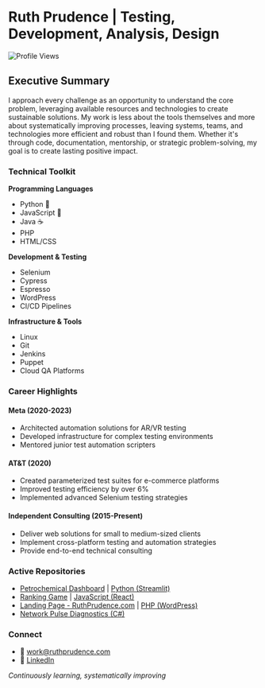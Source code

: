 # Ruth Prudence | Testing, Development, Analysis, Design

![Profile Views](https://komarev.com/ghpvc/?username=ruthprudence&color=blueviolet)

## Executive Summary

I approach every challenge as an opportunity to understand the core problem, leveraging available resources and technologies to create sustainable solutions. My work is less about the tools themselves and more about systematically improving processes, leaving systems, teams, and technologies more efficient and robust than I found them. Whether it's through code, documentation, mentorship, or strategic problem-solving, my goal is to create lasting positive impact.

### Technical Toolkit

**Programming Languages**
- Python 🐍
- JavaScript 📜
- Java ☕
- PHP
- HTML/CSS

**Development & Testing**
- Selenium
- Cypress
- Espresso
- WordPress
- CI/CD Pipelines

**Infrastructure & Tools**
- Linux
- Git
- Jenkins
- Puppet
- Cloud QA Platforms

### Career Highlights

#### Meta (2020-2023)
- Architected automation solutions for AR/VR testing
- Developed infrastructure for complex testing environments
- Mentored junior test automation scripters

#### AT&T (2020)
- Created parameterized test suites for e-commerce platforms
- Improved testing efficiency by over 6%
- Implemented advanced Selenium testing strategies

#### Independent Consulting (2015-Present)
- Deliver web solutions for small to medium-sized clients
- Implement cross-platform testing and automation strategies
- Provide end-to-end technical consulting

<!-- ### GitHub Stats

![Ruth's GitHub Stats](https://github-readme-stats.vercel.app/api?username=ruthprudence&show_icons=true&theme=radical)

![Top Languages](https://github-readme-stats.vercel.app/api/top-langs/?username=ruthprudence&layout=compact&theme=radical) -->

### Active Repositories

- [Petrochemical Dashboard](http://165.1.68.109:8501/) | [Python (Streamlit)](https://github.com/ruthprudence/petrochem-dashboard)
- [Ranking Game](https://rg.ruthprudence.com/) | [JavaScript (React)](https://github.com/ruthprudence/ranking-game)
- [Landing Page - RuthPrudence.com](https://ruthprudence.com/) | [PHP (WordPress)](https://github.com/ruthprudence/ruthprudence.com)
- [Network Pulse Diagnostics (C#)](https://github.com/ruthprudence/Network-Pulse-Diagnostics)

### Connect

- 📧 work@ruthprudence.com
- 💼 [LinkedIn](https://linkedin.com/in/ruthmansoor/)

*Continuously learning, systematically improving*
